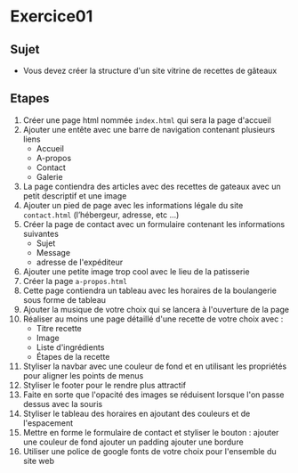 # Exercice01

## Sujet

- Vous devez créer la structure d'un site vitrine de recettes de gâteaux

## Etapes

1. Créer une page html nommée `index.html` qui sera la page d'accueil
2. Ajouter une entête avec une barre de navigation contenant plusieurs liens
   - Accueil
   - A-propos
   - Contact
   - Galerie
3. La page contiendra des articles avec des recettes de gateaux avec un petit descriptif et une image
4. Ajouter un pied de page avec les informations légale du site `contact.html` (l’hébergeur, adresse, etc ...)
5. Créer la page de contact avec un formulaire contenant les informations suivantes
   - Sujet
   - Message
   - adresse de l'expéditeur
6. Ajouter une petite image trop cool avec le lieu de la patisserie
7. Créer la page `a-propos.html`
8. Cette page contiendra un tableau avec les horaires de la boulangerie sous forme de tableau
9. Ajouter la musique de votre choix qui se lancera à l'ouverture de la page
10. Réaliser au moins une page détaillé d'une recette de votre choix avec :
    - Titre recette
    - Image
    - Liste d'ingrédients
    - Étapes de la recette
11. Styliser la navbar avec une couleur de fond et en utilisant les propriétés pour aligner les points de menus
12. Styliser le footer pour le rendre plus attractif
13. Faite en sorte que l'opacité des images se réduisent lorsque l'on passe dessus avec la souris
14. Styliser le tableau des horaires en ajoutant des couleurs et de l'espacement
15. Mettre en forme le formulaire de contact et styliser le bouton :
ajouter une couleur de fond
ajouter un padding
ajouter une bordure
16. Utiliser une police de google fonts de votre choix pour l'ensemble du site web
